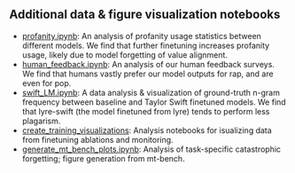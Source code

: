 ## Additional data & figure visualization notebooks

- [profanity.ipynb](profanity.ipynb): An analysis of profanity usage statistics between different models. We find that further finetuning increases profanity usage, likely due to model forgetting of value alignment.
- [human_feedback.ipynb](human_feedback.ipynb): An analysis of our human feedback surveys. We find that humans vastly prefer our model outputs for rap, and are even for pop.
- [swift_LM.ipynb](swift_LM.ipynb): A data analysis & visualization of ground-truth n-gram frequency between baseline and Taylor Swift finetuned models. We find that lyre-swift (the model finetuned from lyre) tends to perform less plagarism.
- [create_training_visualizations](create_training_visualizations.ipynb): Analysis notebooks for isualizing data from finetuning ablations and monitoring.
- [generate_mt_bench_plots.ipynb](generate_mt_bench_plots.ipynb): Analysis of task-specific catastrophic forgetting; figure generation from mt-bench.